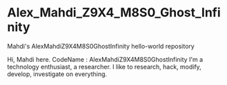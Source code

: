 # Alex_Mahdi_Z9X4_M8S0_Ghost_Infinity
Mahdi's AlexMahdiZ9X4M8S0GhostInfinity hello-world repository


Hi,
Mahdi here.
CodeName : AlexMahdiZ9X4M8S0GhostInfinity
I'm a technology enthusiast, a researcher.
I like to research, hack, modify, develop, investigate on everything.
